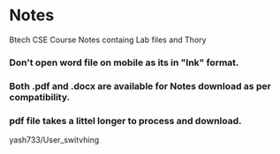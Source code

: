 # Notes
Btech CSE Course Notes containg Lab files and Thory

### Don't open word file on mobile as its in "Ink" format.

### Both .pdf and .docx are available for Notes download as per compatibility.

### pdf file takes a littel longer to process and download.
yash733/User_switvhing
